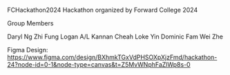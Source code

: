 FCHackathon2024
Hackathon organized by Forward College 2024

Group Members

Daryl Ng Zhi Fung
Logan A/L Kannan
Cheah Loke Yin
Dominic Fam Wei Zhe

Figma Design: https://www.figma.com/design/BXhmkTGxVdPHSOXpXjzFmd/hackathon-24?node-id=0-1&node-type=canvas&t=Z5MvWNphFaZlWp8s-0
